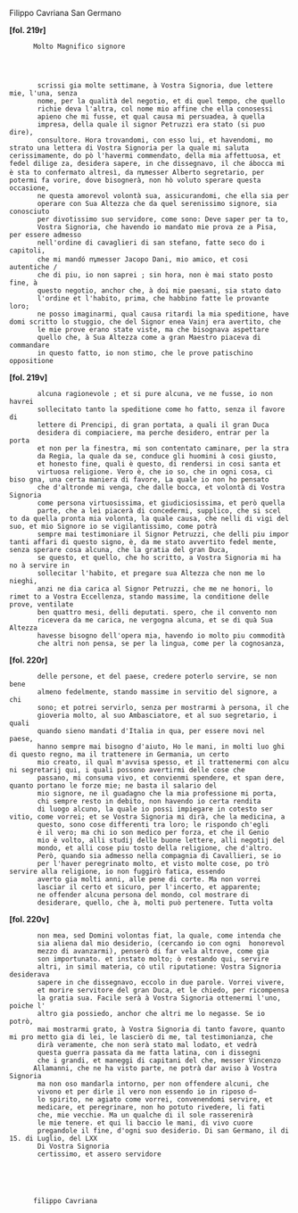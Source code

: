 Filippo Cavriana
San Germano




    
      
        
**[fol. 219r]**


        
          Molto Magnifico signore
        


        
           scrissi gia molte settimane, à Vostra Signoria, due lettere mie, l'una, senza
           nome, per la qualità del negotio, et di quel tempo, che quello
           richie deva l'altra, col nome mio affine che ella conosessi
           apieno che mi fusse, et qual causa mi persuadea, à quella
           impresa, della quale il signor Petruzzi era stato (si puo dire),
           consultore. Hora trovandomi, con esso lui, et havendomi, mo strato una lettera di Vostra Signoria per la quale mi saluta cerissimamente, do pò l'havermi commendato, della mia affettuosa, et fedel dilige za, desidera sapere, in che dissegnavo, il che ábocca mi è sta to confermato altresì, da ꝳmesser Alberto segretario, per potermi fa vorire, dove bisognerà, non hò voluto sperare questa occasione, 
           ne questa amorevol volontà sua, assicurandomi, che ella sia per
           operare con Sua Altezza che da quel serenissimo signore, sia conosciuto 
           per divotissimo suo servidore, come sono: Deve saper per ta to, 
           Vostra Signoria, che havendo io mandato mie prova ze a Pisa, per essere admesso 
           nell'ordine di cavaglieri di san stefano, fatte seco do i capitoli,
           che mi mandó ꝳmesser Jacopo Dani, mio amico, et cosi autentiche /
           che di piu, io non saprei ; sin hora, non è mai stato posto fine, à
           questo negotio, anchor che, à doi mie paesani, sia stato dato
           l'ordine et l'habito, prima, che habbino fatte le provante loro;
           ne posso imaginarmi, qual causa ritardi la mia speditione, have domi scritto lo stuggio, che del Signor enea Vainj era avertito, che
           le mie prove erano state viste, ma che bisognava aspettare
           quello che, à Sua Altezza come a gran Maestro piaceva di commandare
           in questo fatto, io non stimo, che le prove patischino oppositione
        



        
**[fol. 219v]**


        
           alcuna ragionevole ; et si pure alcuna, ve ne fusse, io non havrei
           sollecitato tanto la speditione come ho fatto, senza il favore di
           lettere di Prencipi, di gran portata, a quali il gran Duca
           desidera di compiaciere, ma perche desidero, entrar per la porta
           et non per la finestra, mi son contentato caminare, per la stra
           da Regia, la quale da se, conduce gli huomini à cosi giusto,
           et honesto fine, quali è questo, di rendersi in cosi santa et
           virtuosa religione. Vero è, che io so, che in ogni cosa, ci biso gna, una certa maniera di favore, La quale io non ho pensato
           che d'altronde mi venga, che dalle bocca, et volontà di Vostra Signoria
           come persona virtuosissima, et giudiciosissima, et però quella
           parte, che a lei piacerà di concedermi, supplico, che si scel to da quella pronta mia volonta, la quale causa, che nelli di vigi del suo, et mio Signore io se vigilantissimo, come potrà
           sempre mai testimoniare il Signor Petruzzi, che delli piu impor tanti affari di questo signo, è, da me stato avvertito fedel mente, senza sperare cosa alcuna, che la gratia del gran Duca,
           se questo, et quello, che ho scritto, a Vostra Signoria mi ha no à servire in
           sollecitar l'habito, et pregare sua Altezza che non me lo nieghi,
           anzi ne dia carica al Signor Petruzzi, che me ne honori, lo rimet to a Vostra Eccellenza, stando massime, la conditione delle prove, ventilate
           ben quattro mesi, delli deputati. spero, che il convento non
           ricevera da me carica, ne vergogna alcuna, et se di quà Sua Altezza
           havesse bisogno dell'opera mia, havendo io molto piu commodità
           che altri non pensa, se per la lingua, come per la cognosanza,
        



        
**[fol. 220r]**


        
           delle persone, et del paese, credere poterlo servire, se non bene
           almeno fedelmente, stando massime in servitio del signore, a chi
           sono; et potrei servirlo, senza per mostrarmi à persona, il che
           gioveria molto, al suo Ambasciatore, et al suo segretario, i quali
           quando sieno mandati d'Italia in qua, per essere novi nel paese,
           hanno sempre mai bisogno d'aiuto, Ho le mani, in molti luo ghi di questo regno, ma il trattenere in Germania, un certo
           mio creato, il qual m'avvisa spesso, et il trattenermi con alcu ni segretarij qui, i quali possono avertirmi delle cose che
           passano, mi consuma vivo, et convienmi spendere, et span dere, quanto portano le forze mie; ne basta il salario del
           mio signore, ne il guadagno che la mia professione mi porta,
           chi sempre resto in debito, non havendo io certa rendita
           di luogo alcuno, la quale io possi impiegare in cotesto ser vitio, come vorrei; et se Vostra Signoria mi dirà, che la medicina, a
           questo, sono cose differenti tra loro; le rispondo ch'egli
           è il vero; ma chi io son medico per forza, et che il Genio
           mio è volto, alli studij delle buone lettere, alli negotij del
           mondo, et alli cose piu tosto della religione, che d'altro.
           Però, quando sia admesso nella compagnia di Cavallieri, se io
           per l'haver peregrinato molto, et visto molte cose, po trò servire alla religione, io non fuggirò fatica, essendo
           averto gia molti anni, alle pene di corte. Ma non vorrei
           lasciar il certo et sicuro, per l'incerto, et apparente;
           ne offender alcuna persona del mondo, col mostrare di
           desiderare, quello, che à, molti può pertenere. Tutta volta

        
**[fol. 220v]**


           non mea, sed Domini volontas fiat, la quale, come intenda che
           sia aliena dal mio desiderio, (cercando io con ogni  honorevol
           mezzo di avanzarmi), penserò di far vela altrove, come gia
           son importunato. et instato molto; ò restando qui, servire
           altri, in simil materia, co̍ util riputatione: Vostra Signoria desiderava
           sapere in che dissegnavo, eccolo in due parole. Vorrei vivere,
           et morire servitore del gran Duca, et le chiedo, per ricompensa
           la gratia sua. Facile serà à Vostra Signoria ottenermi l'uno, poiche l'
           altro gia possiedo, anchor che altri me lo negasse. Se io potrò,
           mai mostrarmi grato, à Vostra Signoria di tanto favore, quanto mi pro metto gia di lei, le lascierò di me, tal testimonianza, che
           dirà veramente, che non serà stato mal lodato, et vedrà
           questa guerra passata da me fatta latina, con i dissegni
           che i grandi, et maneggi di capitani del che, messer Vincenzo
          Allamanni, che ne ha visto parte, ne potrà dar aviso à Vostra Signoria
           ma non oso mandarla intorno, per non offendere alcuni, che
           vivono et per dirle il vero non essendo io in riposo d̵
           lo spirito, ne agiato come vorrei, convenendomi servire, et
           medicare, et peregrinare, non ho potuto rivedere, li fati
           che, mie vecchie. Ma un qualche di il sole rasserenirà
           le mie tenere. et qui li baccio le mani, di vivo cuore
           pregandole il fine, d'ogni suo desiderio. Di san Germano, il di 15. di Luglio, del LXX
           Di Vostra Signoria
           certissimo, et assero servidore
           
        


        
          filippo Cavriana
        


      
    
  